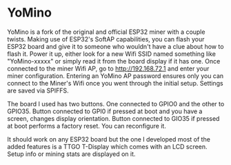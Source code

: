# YoMino

YoMino is a fork of the original and official ESP32 miner with a couple twists. Making use of ESP32's SoftAP capabilities, you can flash your ESP32 board and give it to someone who wouldn't have a clue about how to flash it. Power it up, either look for a new Wifi SSID named something like "YoMino-xxxxx" or simply read it from the board display if it has one. Once connected to the miner Wifi AP, go to http://192.168.72.1 and enter your miner configuration. Entering an YoMino AP password ensures only you can connect to the Miner's Wifi once you went through the initial setup. Settings are saved via SPIFFS.

The board I used has two buttons. One connected to GPIO0 and the other to GPIO35. Button connected to GPI0 if pressed at boot and you have a screen, changes display orientation. Button connected to GIO35 if pressed at boot performs a factory reset. You can reconfigure it.

It should work on any ESP32 board but the one I developed most of the added features is a TTGO T-Display which comes with an LCD screen. Setup info or mining stats are displayed on it.

